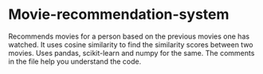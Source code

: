 # Movie-recommendation-system
Recommends movies for a person based on the previous movies one has watched. It uses cosine similarity to find the similarity scores between two movies.
Uses pandas, scikit-learn and numpy for the same. The comments in the file help you understand the code.
